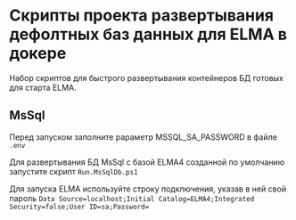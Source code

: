# Скрипты проекта развертывания дефолтных баз данных для ELMA в докере #

Набор скриптов для быстрого развертывания контейнеров БД готовых для старта ELMA.

## MsSql ##
Перед запуском заполните рараметр MSSQL_SA_PASSWORD в файле `.env` 

Для развертывания БД MsSql с базой ELMA4 созданной по умолчанию запустите скрипт `Run.MsSqlDb.ps1`

Для запуска ELMA используйте строку подключения, указав в ней свой пароль
`Data Source=localhost;Initial Catalog=ELMA4;Integrated Security=false;User ID=sa;Password=`